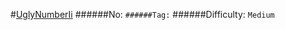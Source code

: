 #[UglyNumberIi](https://leetcode.com/problems/ugly-number-ii/)
######No: ``
######Tag: ``
######Difficulty: `Medium`
